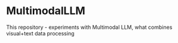 # MultimodalLLM

This repository - experiments with Multimodal LLM, what combines visual+text data processing
